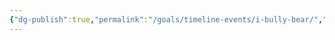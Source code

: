 ```yaml
---
{"dg-publish":true,"permalink":"/goals/timeline-events/i-bully-bear/","tags":["timeline","personal"],"created":"","updated":""}
---
```



